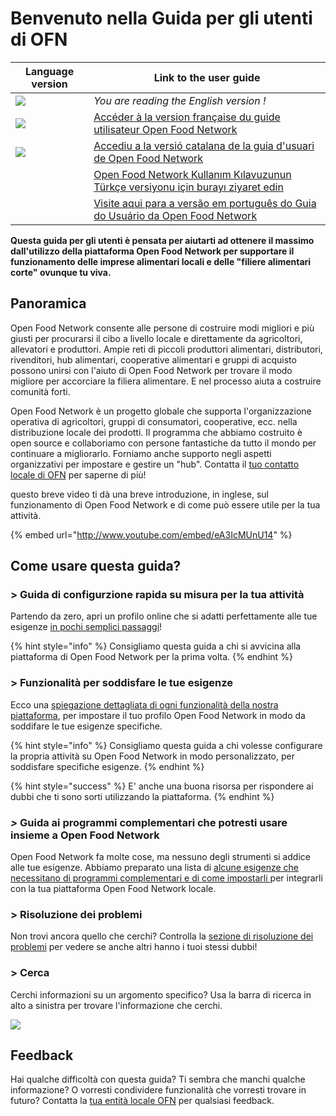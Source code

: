 # Benvenuto nella Guida per gli utenti di OFN

| Language version                                         | Link to the user guide                                                                                               |
| -------------------------------------------------------- | -------------------------------------------------------------------------------------------------------------------- |
| ![](.gitbook/assets/capture-du-2019-09-26-00-38-19.png)  | _You are reading the English version !_                                                                              |
| ![](.gitbook/assets/capture-du-2019-09-26-00-38-01.png)  | [Accéder à la version française du guide utilisateur Open Food Network](https://guide.openfoodnetwork.org/v/fr/)     |
| ![](.gitbook/assets/capture-du-2019-09-26-00-37-35.png)  | [Accediu a la versió catalana de la guia d'usuari de Open Food Network](https://guia.katuma.org)                     |
|                                                          | [Open Food Network Kullanım Kılavuzunun Türkçe versiyonu için burayı ziyaret edin](https://kilavuz.acikgida.com)     |
|                                                          | [Visite aqui para a versão em português do Guia do Usuário da Open Food Network](https://guia.openfoodbrasil.com.br) |

**Questa guida per gli utenti è pensata per aiutarti ad ottenere il massimo dall'utilizzo della piattaforma Open Food Network per supportare il funzionamento delle imprese alimentari locali e delle "filiere alimentari corte" ovunque tu viva.**&#x20;

## Panoramica

Open Food Network consente alle persone di costruire modi migliori e più giusti per procurarsi il cibo a livello locale e direttamente da agricoltori, allevatori e produttori. Ampie reti di piccoli produttori alimentari, distributori, rivenditori, hub alimentari, cooperative alimentari e gruppi di acquisto possono unirsi con l'aiuto di Open Food Network per trovare il modo migliore per accorciare la filiera alimentare. E nel processo aiuta a costruire comunità forti.&#x20;

Open Food Network è un progetto globale che supporta l'organizzazione operativa di agricoltori, gruppi di consumatori, cooperative, ecc. nella distribuzione locale dei prodotti. Il programma che abbiamo costruito è open source e collaboriamo con persone fantastiche da tutto il mondo per continuare a migliorarlo. Forniamo anche supporto negli aspetti organizzativi per impostare e gestire un "hub". Contatta il  [tuo contatto locale di OFN](local-ofn-organizations-and-contacts.md) per saperne di più!

questo breve video ti dà una breve introduzione, in inglese, sul funzionamento di Open Food Network e di come può essere utile per la tua attività.&#x20;

{% embed url="http://www.youtube.com/embed/eA3IcMUnU14" %}

## Come usare questa guida?

### > Guida di configurzione rapida su misura per la tua attività

Partendo da zero, apri un profilo online che si adatti perfettamente alle tue esigenze [in pochi semplici passaggi](your-quick-start-on-ofn-given-who-you-are.md)!&#x20;

{% hint style="info" %}
Consigliamo questa guida a chi si avvicina alla piattaforma di Open Food Network per la prima volta.&#x20;
{% endhint %}

### > Funzionalità per soddisfare le tue esigenze

Ecco una [spiegazione dettagliata di ogni funzionalità della nostra piattaforma](basic-features/), per impostare il tuo profilo Open Food Network in modo da soddifare le tue esigenze specifiche.&#x20;

{% hint style="info" %}
Consigliamo questa guida a chi volesse configurare la propria attività su Open Food Network in modo personalizzato, per soddisfare specifiche esigenze.&#x20;
{% endhint %}

{% hint style="success" %}
E' anche una buona risorsa per rispondere ai dubbi che ti sono sorti utilizzando la piattaforma.&#x20;
{% endhint %}

### _>_ Guida ai programmi complementari che potresti usare insieme a Open Food Network

Open Food Network fa molte cose, ma nessuno degli strumenti si addice alle tue esigenze. Abbiamo preparato una lista di [alcune esigenze che necessitano di programmi complementari e di come impostarli ](complementary-tools-software/)per integrarli con la tua piattaforma Open Food Network locale.

### > Risoluzione dei problemi

Non trovi ancora quello che cerchi? Controlla la [sezione di risoluzione dei problemi](trouble-shooting.md) per vedere se anche altri hanno i tuoi stessi dubbi!

### > Cerca

Cerchi informazioni su un argomento specifico? Usa la barra di ricerca in alto a sinistra per trovare l'informazione che cerchi.&#x20;

![](.gitbook/assets/capture-du-2019-09-26-00-49-08.png)

## Feedback

Hai qualche difficoltà con questa guida? Ti sembra che manchi qualche informazione? O vorresti condividere funzionalità che vorresti trovare in futuro? Contatta la  [tua entità locale OFN](local-ofn-organizations-and-contacts.md) per qualsiasi feedback.
